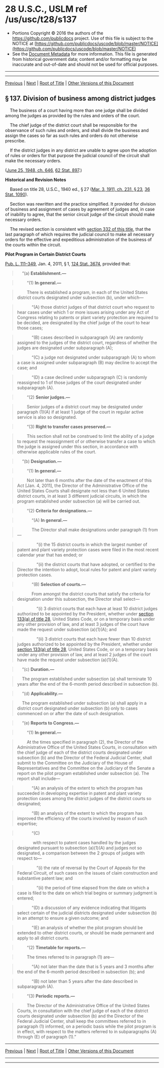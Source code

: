 ---
---

# 28 U.S.C., USLM ref /us/usc/t28/s137

* Portions Copyright © 2016 the authors of the https://github.com/publicdocs project.
  Use of this file is subject to the NOTICE at [https://github.com/publicdocs/uscode/blob/master/NOTICE](https://github.com/publicdocs/uscode/blob/master/NOTICE)
* See the [Document Metadata](././../../../../..//README.md) for more information.
  This file is generated from historical government data; content and/or formatting may be inaccurate and out-of-date and should not be used for official purposes.

----------
----------

[Previous](./../../../../..//us/usc/t28/ptI/ch5/m__us_usc_t28_s136.md) | [Next](./../../../../..//us/usc/t28/ptI/ch5/m__us_usc_t28_s138.md) | [Root of Title](./../../../../../) | [Other Versions of this Document](https://publicdocs.github.io/go/links?ns=uslm&ref=%2Fus%2Fusc%2Ft28%2Fs137)

## § 137. Division of business among district judges

    The business of a court having more than one judge shall be divided among the judges as provided by the rules and orders of the court.

    The chief judge of the district court shall be responsible for the observance of such rules and orders, and shall divide the business and assign the cases so far as such rules and orders do not otherwise prescribe.

    If the district judges in any district are unable to agree upon the adoption of rules or orders for that purpose the judicial council of the circuit shall make the necessary orders.

([June 25, 1948, ch. 646][/us/act/1948-06-25/ch646], [62 Stat. 897][/us/stat/62/897].)

 __Historical and Revision Notes__ 

    Based on title 28, U.S.C., 1940 ed., § 27 ([Mar. 3, 1911, ch. 231, § 23][/us/act/1911-03-03/ch231/s23], [36 Stat. 1090][/us/stat/36/1090]).

    Section was rewritten and the practice simplified. It provided for division of business and assignment of cases by agreement of judges and, in case of inability to agree, that the senior circuit judge of the circuit should make necessary orders.

    The revised section is consistent with [section 332 of this title][/us/usc/t28/s332], that the last paragraph of which requires the judicial council to make all necessary orders for the effective and expeditious administration of the business of the courts within the circuit.

 __Pilot Program in Certain District Courts__ 

[Pub. L. 111–349][/us/pl/111/349], Jan. 4, 2011, § 1, [124 Stat. 3674][/us/stat/124/3674], provided that:

>     “(a) __Establishment.—__ 

>         “(1) __In general.—__ 

>         There is established a program, in each of the United States district courts designated under subsection (b), under which—

>             “(A) those district judges of that district court who request to hear cases under which 1 or more issues arising under any Act of Congress relating to patents or plant variety protection are required to be decided, are designated by the chief judge of the court to hear those cases;

>             “(B) cases described in subparagraph (A) are randomly assigned to the judges of the district court, regardless of whether the judges are designated under subparagraph (A);

>             “(C) a judge not designated under subparagraph (A) to whom a case is assigned under subparagraph (B) may decline to accept the case; and

>             “(D) a case declined under subparagraph (C) is randomly reassigned to 1 of those judges of the court designated under subparagraph (A).

>         “(2) __Senior judges.—__ 

>         Senior judges of a district court may be designated under paragraph (1)(A) if at least 1 judge of the court in regular active service is also so designated.

>         “(3) __Right to transfer cases preserved.—__ 

>         This section shall not be construed to limit the ability of a judge to request the reassignment of or otherwise transfer a case to which the judge is assigned under this section, in accordance with otherwise applicable rules of the court.

>     “(b) __Designation.—__ 

>         “(1) __In general.—__ 

>         Not later than 6 months after the date of the enactment of this Act \[Jan. 4, 2011\], the Director of the Administrative Office of the United States Courts shall designate not less than 6 United States district courts, in at least 3 different judicial circuits, in which the program established under subsection (a) will be carried out.

>         “(2) __Criteria for designations.—__ 

>             “(A) __In general.—__ 

>             The Director shall make designations under paragraph (1) from—

>                 “(i) the 15 district courts in which the largest number of patent and plant variety protection cases were filed in the most recent calendar year that has ended; or

>                 “(ii) the district courts that have adopted, or certified to the Director the intention to adopt, local rules for patent and plant variety protection cases.

>             “(B) __Selection of courts.—__ 

>             From amongst the district courts that satisfy the criteria for designation under this subsection, the Director shall select—

>                 “(i) 3 district courts that each have at least 10 district judges authorized to be appointed by the President, whether under [section 133(a) of title 28][/us/usc/t28/s133/a], United States Code, or on a temporary basis under any other provision of law, and at least 3 judges of the court have made the request under subsection (a)(1)(A); and

>                 “(ii) 3 district courts that each have fewer than 10 district judges authorized to be appointed by the President, whether under [section 133(a) of title 28][/us/usc/t28/s133/a], United States Code, or on a temporary basis under any other provision of law, and at least 2 judges of the court have made the request under subsection (a)(1)(A).

>     “(c) __Duration.—__ 

>     The program established under subsection (a) shall terminate 10 years after the end of the 6-month period described in subsection (b).

>     “(d) __Applicability.—__ 

>     The program established under subsection (a) shall apply in a district court designated under subsection (b) only to cases commenced on or after the date of such designation.

>     “(e) __Reports to Congress.—__ 

>         “(1) __In general.—__ 

>         At the times specified in paragraph (2), the Director of the Administrative Office of the United States Courts, in consultation with the chief judge of each of the district courts designated under subsection (b) and the Director of the Federal Judicial Center, shall submit to the Committee on the Judiciary of the House of Representatives and the Committee on the Judiciary of the Senate a report on the pilot program established under subsection (a). The report shall include—

>             “(A) an analysis of the extent to which the program has succeeded in developing expertise in patent and plant variety protection cases among the district judges of the district courts so designated;

>             “(B) an analysis of the extent to which the program has improved the efficiency of the courts involved by reason of such expertise;

>             “(C)

>              with respect to patent cases handled by the judges designated pursuant to subsection (a)(1)(A) and judges not so designated, a comparison between the 2 groups of judges with respect to—

>                 “(i) the rate of reversal by the Court of Appeals for the Federal Circuit, of such cases on the issues of claim construction and substantive patent law; and

>                 “(ii) the period of time elapsed from the date on which a case is filed to the date on which trial begins or summary judgment is entered;

>             “(D) a discussion of any evidence indicating that litigants select certain of the judicial districts designated under subsection (b) in an attempt to ensure a given outcome; and

>             “(E) an analysis of whether the pilot program should be extended to other district courts, or should be made permanent and apply to all district courts.

>         “(2) __Timetable for reports.—__ 

>         The times referred to in paragraph (1) are—

>             “(A) not later than the date that is 5 years and 3 months after the end of the 6-month period described in subsection (b); and

>             “(B) not later than 5 years after the date described in subparagraph (A).

>         “(3) __Periodic reports.—__ 

>         The Director of the Administrative Office of the United States Courts, in consultation with the chief judge of each of the district courts designated under subsection (b) and the Director of the Federal Judicial Center, shall keep the committees referred to in paragraph (1) informed, on a periodic basis while the pilot program is in effect, with respect to the matters referred to in subparagraphs (A) through (E) of paragraph (1).”

----------

[Previous](./../../../../..//us/usc/t28/ptI/ch5/m__us_usc_t28_s136.md) | [Next](./../../../../..//us/usc/t28/ptI/ch5/m__us_usc_t28_s138.md) | [Root of Title](./../../../../../) | [Other Versions of this Document](https://publicdocs.github.io/go/links?ns=uslm&ref=%2Fus%2Fusc%2Ft28%2Fs137)

----------
----------

[/us/act/1948-06-25/ch646]: https://publicdocs.github.io/go/links?ns=uslm&ref=%2Fus%2Fact%2F1948-06-25%2Fch646
[/us/stat/62/897]: https://publicdocs.github.io/go/links?ns=uslm&ref=%2Fus%2Fstat%2F62%2F897
[/us/act/1911-03-03/ch231/s23]: https://publicdocs.github.io/go/links?ns=uslm&ref=%2Fus%2Fact%2F1911-03-03%2Fch231%2Fs23
[/us/stat/36/1090]: https://publicdocs.github.io/go/links?ns=uslm&ref=%2Fus%2Fstat%2F36%2F1090
[/us/usc/t28/s332]: https://publicdocs.github.io/go/links?ns=uslm&ref=%2Fus%2Fusc%2Ft28%2Fs332
[/us/pl/111/349]: https://publicdocs.github.io/go/links?ns=uslm&ref=%2Fus%2Fpl%2F111%2F349
[/us/stat/124/3674]: https://publicdocs.github.io/go/links?ns=uslm&ref=%2Fus%2Fstat%2F124%2F3674
[/us/usc/t28/s133/a]: https://publicdocs.github.io/go/links?ns=uslm&ref=%2Fus%2Fusc%2Ft28%2Fs133%2Fa
[/us/usc/t28/s133/a]: https://publicdocs.github.io/go/links?ns=uslm&ref=%2Fus%2Fusc%2Ft28%2Fs133%2Fa


